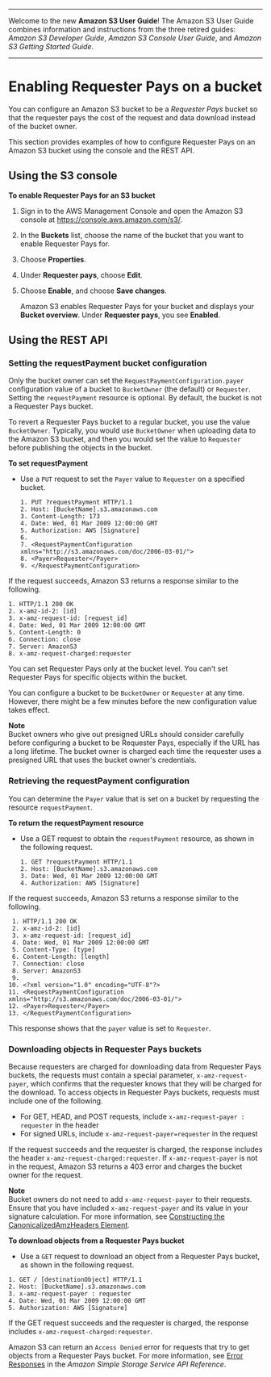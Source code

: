 --------

Welcome to the new **Amazon S3 User Guide**\! The Amazon S3 User Guide combines information and instructions from the three retired guides: *Amazon S3 Developer Guide*, *Amazon S3 Console User Guide*, and *Amazon S3 Getting Started Guide*\.

--------

# Enabling Requester Pays on a bucket<a name="RequesterPaysExamples"></a>

You can configure an Amazon S3 bucket to be a *Requester Pays* bucket so that the requester pays the cost of the request and data download instead of the bucket owner\.

This section provides examples of how to configure Requester Pays on an Amazon S3 bucket using the console and the REST API\.

## Using the S3 console<a name="configure-requester-pays-console"></a>

**To enable Requester Pays for an S3 bucket**

1. Sign in to the AWS Management Console and open the Amazon S3 console at [https://console\.aws\.amazon\.com/s3/](https://console.aws.amazon.com/s3/)\.

1. In the **Buckets** list, choose the name of the bucket that you want to enable Requester Pays for\.

1. Choose **Properties**\.

1. Under **Requester pays**, choose **Edit**\.

1. Choose **Enable**, and choose **Save changes**\.

   Amazon S3 enables Requester Pays for your bucket and displays your **Bucket overview**\. Under **Requester pays**, you see **Enabled**\.

## Using the REST API<a name="configure-requester-pays-rest"></a>

### Setting the requestPayment bucket configuration<a name="RequesterPaysBucketConfiguration"></a>

Only the bucket owner can set the `RequestPaymentConfiguration.payer` configuration value of a bucket to `BucketOwner` \(the default\) or `Requester`\. Setting the `requestPayment` resource is optional\. By default, the bucket is not a Requester Pays bucket\.

To revert a Requester Pays bucket to a regular bucket, you use the value `BucketOwner`\. Typically, you would use `BucketOwner` when uploading data to the Amazon S3 bucket, and then you would set the value to `Requester` before publishing the objects in the bucket\.

**To set requestPayment**
+ Use a `PUT` request to set the `Payer` value to `Requester` on a specified bucket\.

  ```
  1. PUT ?requestPayment HTTP/1.1
  2. Host: [BucketName].s3.amazonaws.com
  3. Content-Length: 173
  4. Date: Wed, 01 Mar 2009 12:00:00 GMT
  5. Authorization: AWS [Signature]
  6. 
  7. <RequestPaymentConfiguration xmlns="http://s3.amazonaws.com/doc/2006-03-01/">
  8. <Payer>Requester</Payer>
  9. </RequestPaymentConfiguration>
  ```

If the request succeeds, Amazon S3 returns a response similar to the following\.

```
1. HTTP/1.1 200 OK
2. x-amz-id-2: [id]
3. x-amz-request-id: [request_id]
4. Date: Wed, 01 Mar 2009 12:00:00 GMT
5. Content-Length: 0
6. Connection: close
7. Server: AmazonS3
8. x-amz-request-charged:requester
```

You can set Requester Pays only at the bucket level\. You can't set Requester Pays for specific objects within the bucket\.

You can configure a bucket to be `BucketOwner` or `Requester` at any time\. However, there might be a few minutes before the new configuration value takes effect\.

**Note**  
Bucket owners who give out presigned URLs should consider carefully before configuring a bucket to be Requester Pays, especially if the URL has a long lifetime\. The bucket owner is charged each time the requester uses a presigned URL that uses the bucket owner's credentials\. 

### Retrieving the requestPayment configuration<a name="BucketPayerValues"></a>

You can determine the `Payer` value that is set on a bucket by requesting the resource `requestPayment`\.

**To return the requestPayment resource**
+ Use a GET request to obtain the `requestPayment` resource, as shown in the following request\.

  ```
  1. GET ?requestPayment HTTP/1.1
  2. Host: [BucketName].s3.amazonaws.com
  3. Date: Wed, 01 Mar 2009 12:00:00 GMT
  4. Authorization: AWS [Signature]
  ```

If the request succeeds, Amazon S3 returns a response similar to the following\.

```
 1. HTTP/1.1 200 OK
 2. x-amz-id-2: [id]
 3. x-amz-request-id: [request_id]
 4. Date: Wed, 01 Mar 2009 12:00:00 GMT
 5. Content-Type: [type]
 6. Content-Length: [length]
 7. Connection: close
 8. Server: AmazonS3
 9. 
10. <?xml version="1.0" encoding="UTF-8"?>
11. <RequestPaymentConfiguration xmlns="http://s3.amazonaws.com/doc/2006-03-01/">
12. <Payer>Requester</Payer>
13. </RequestPaymentConfiguration>
```

This response shows that the `payer` value is set to `Requester`\. 

### Downloading objects in Requester Pays buckets<a name="ObjectsinRequesterPaysBuckets"></a>

Because requesters are charged for downloading data from Requester Pays buckets, the requests must contain a special parameter, `x-amz-request-payer`, which confirms that the requester knows that they will be charged for the download\. To access objects in Requester Pays buckets, requests must include one of the following\.
+ For GET, HEAD, and POST requests, include `x-amz-request-payer : requester` in the header
+ For signed URLs, include `x-amz-request-payer=requester` in the request

If the request succeeds and the requester is charged, the response includes the header `x-amz-request-charged:requester`\. If `x-amz-request-payer` is not in the request, Amazon S3 returns a 403 error and charges the bucket owner for the request\.

**Note**  
Bucket owners do not need to add `x-amz-request-payer` to their requests\.  
Ensure that you have included `x-amz-request-payer` and its value in your signature calculation\. For more information, see [Constructing the CanonicalizedAmzHeaders Element](RESTAuthentication.md#RESTAuthenticationConstructingCanonicalizedAmzHeaders)\.

**To download objects from a Requester Pays bucket**
+  Use a `GET` request to download an object from a Requester Pays bucket, as shown in the following request\.

  ```
  1. GET / [destinationObject] HTTP/1.1
  2. Host: [BucketName].s3.amazonaws.com
  3. x-amz-request-payer : requester
  4. Date: Wed, 01 Mar 2009 12:00:00 GMT
  5. Authorization: AWS [Signature]
  ```

If the GET request succeeds and the requester is charged, the response includes `x-amz-request-charged:requester`\.

Amazon S3 can return an `Access Denied` error for requests that try to get objects from a Requester Pays bucket\. For more information, see [Error Responses](https://docs.aws.amazon.com/AmazonS3/latest/API/ErrorResponses.html) in the *Amazon Simple Storage Service API Reference*\.
